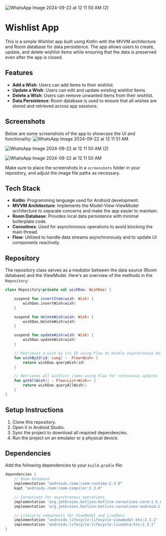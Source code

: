 ![WhatsApp Image 2024-09-22 at 12 11 50 AM (2)](https://github.com/user-attachments/assets/b20a050a-7258-4492-85b5-0d29c6c6ec2b)
# Wishlist App

This is a simple Wishlist app built using Kotlin with the MVVM architecture and Room database for data persistence. The app allows users to create, update, and delete wishlist items while ensuring that the data is preserved even after the app is closed.

## Features
- **Add a Wish**: Users can add items to their wishlist.
- **Update a Wish**: Users can edit and update existing wishlist items.
- **Delete a Wish**: Users can remove unwanted items from their wishlist.
- **Data Persistence**: Room database is used to ensure that all wishes are stored and retrieved across app sessions.

## Screenshots

Below are some screenshots of the app to showcase the UI and functionality:
![WhatsApp Image 2024-09-22 at 12 11 51 AM](https://github.com/user-attachments/assets/6a985901-8708-4d8c-b005-17a103d314fa)

![WhatsApp Image 2024-09-22 at 12 11 50 AM (2)](https://github.com/user-attachments/assets/2214aa6c-2b6f-4b4b-aac1-5728827ffa5b)

![WhatsApp Image 2024-09-22 at 12 11 50 AM](https://github.com/user-attachments/assets/8fe27a7c-b732-49de-9f73-2d5158fafe1a)

Make sure to place the screenshots in a `screenshots` folder in your repository, and adjust the image file paths as necessary.

## Tech Stack
- **Kotlin**: Programming language used for Android development.
- **MVVM Architecture**: Implements the Model-View-ViewModel architecture to separate concerns and make the app easier to maintain.
- **Room Database**: Provides local data persistence with minimal boilerplate code.
- **Coroutines**: Used for asynchronous operations to avoid blocking the main thread.
- **Flow**: Utilized to handle data streams asynchronously and to update UI components reactively.

## Repository
The repository class serves as a mediator between the data source (Room database) and the ViewModel. Here's an overview of the methods in the `Repository`:

```kotlin
class Repository(private val wishDao: WishDao) {

    suspend fun insertItem(wish: Wish) {
        wishDao.insertWish(wish)
    }

    suspend fun deleteWish(wish: Wish) {
        wishDao.DeleteWish(wish)
    }

    suspend fun updateWish(wish: Wish) {
        wishDao.updateWish(wish)
    }

    // Retrieves a wish by its ID using Flow to handle asynchronous data streaming
    fun wishById(id: Long) :  Flow<Wish> {
        return wishDao.queryWish(id)
    }

    // Retrieves all wishlist items using Flow for continuous updates
    fun getAllWish() : Flow<List<Wish>> {
        return wishDao.queryAllWish()
    }
}
```

## Setup Instructions
1. Clone this repository.
2. Open it in Android Studio.
3. Sync the project to download all required dependencies.
4. Run the project on an emulator or a physical device.

## Dependencies
Add the following dependencies to your `build.gradle` file:

```gradle
dependencies {
    // Room Database
    implementation "androidx.room:room-runtime:2.3.0"
    kapt "androidx.room:room-compiler:2.3.0"

    // Coroutines for asynchronous operations
    implementation 'org.jetbrains.kotlinx:kotlinx-coroutines-core:1.5.0'
    implementation 'org.jetbrains.kotlinx:kotlinx-coroutines-android:1.5.0'

    // Lifecycle components for ViewModel and LiveData
    implementation "androidx.lifecycle:lifecycle-viewmodel-ktx:2.3.1"
    implementation "androidx.lifecycle:lifecycle-livedata-ktx:2.3.1"
}
```

